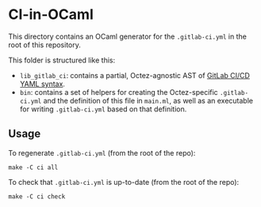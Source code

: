 # CI-in-OCaml

This directory contains an OCaml generator for the `.gitlab-ci.yml` in
the root of this repository.

This folder is structured like this:

 - `lib_gitlab_ci`: contains a partial, Octez-agnostic AST of [GitLab CI/CD YAML syntax](https://docs.gitlab.com/ee/ci/yaml/).
 - `bin`: contains a set of helpers for creating the Octez-specific
   `.gitlab-ci.yml` and the definition of this file in `main.ml`, as
   well as an executable for writing `.gitlab-ci.yml` based on that definition.

## Usage

To regenerate `.gitlab-ci.yml` (from the root of the repo):

    make -C ci all

To check that `.gitlab-ci.yml` is up-to-date (from the root of the repo):

    make -C ci check
